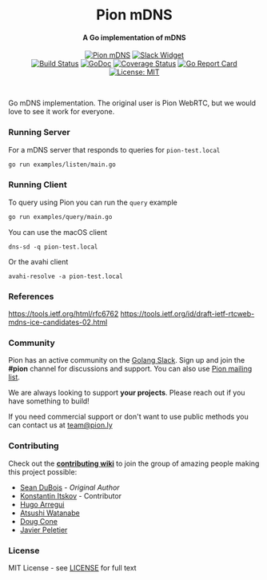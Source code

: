 <h1 align="center">
  <br>
  Pion mDNS
  <br>
</h1>
<h4 align="center">A Go implementation of mDNS</h4>
<p align="center">
  <a href="https://pion.ly"><img src="https://img.shields.io/badge/pion-mdns-gray.svg?longCache=true&colorB=brightgreen" alt="Pion mDNS"></a>
  <a href="https://pion.ly/slack"><img src="https://img.shields.io/badge/join-us%20on%20slack-gray.svg?longCache=true&logo=slack&colorB=brightgreen" alt="Slack Widget"></a>
  <br>
  <a href="https://travis-ci.org/pion/mdns"><img src="https://travis-ci.org/pion/mdns.svg?branch=master" alt="Build Status"></a>
  <a href="https://pkg.go.dev/github.com/pion/mdns"><img src="https://godoc.org/github.com/pion/mdns?status.svg" alt="GoDoc"></a>
  <a href="https://codecov.io/gh/pion/mdns"><img src="https://codecov.io/gh/pion/mdns/branch/master/graph/badge.svg" alt="Coverage Status"></a>
  <a href="https://goreportcard.com/report/github.com/pion/mdns"><img src="https://goreportcard.com/badge/github.com/pion/mdns" alt="Go Report Card"></a>
  <a href="LICENSE"><img src="https://img.shields.io/badge/License-MIT-yellow.svg" alt="License: MIT"></a>
</p>
<br>

Go mDNS implementation. The original user is Pion WebRTC, but we would love to see it work for everyone.

### Running Server
For a mDNS server that responds to queries for `pion-test.local`
```sh
go run examples/listen/main.go
```


### Running Client
To query using Pion you can run the `query` example
```sh
go run examples/query/main.go
```

You can use the macOS client
```
dns-sd -q pion-test.local
```

Or the avahi client
```
avahi-resolve -a pion-test.local
```

### References
https://tools.ietf.org/html/rfc6762
https://tools.ietf.org/id/draft-ietf-rtcweb-mdns-ice-candidates-02.html

### Community
Pion has an active community on the [Golang Slack](https://invite.slack.golangbridge.org/). Sign up and join the **#pion** channel for discussions and support. You can also use [Pion mailing list](https://groups.google.com/forum/#!forum/pion).

We are always looking to support **your projects**. Please reach out if you have something to build!

If you need commercial support or don't want to use public methods you can contact us at [team@pion.ly](mailto:team@pion.ly)

### Contributing
Check out the **[contributing wiki](https://github.com/pion/webrtc/wiki/Contributing)** to join the group of amazing people making this project possible:

* [Sean DuBois](https://github.com/Sean-Der) - *Original Author*
* [Konstantin Itskov](https://github.com/trivigy) - Contributor
* [Hugo Arregui](https://github.com/hugoArregui)
* [Atsushi Watanabe](https://github.com/at-wat)
* [Doug Cone](https://github.com/nullvariable)
* [Javier Peletier](https://github.com/jpeletier)

### License
MIT License - see [LICENSE](LICENSE) for full text
